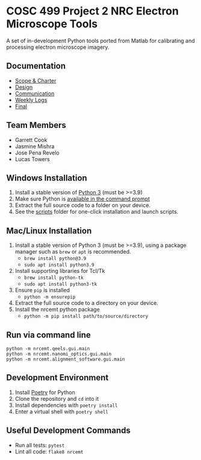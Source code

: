 # COSC 499 Project 2 NRC Electron Microscope Tools

A set of in-development Python tools ported from Matlab for calibrating and processing electron microscope imagery.

## Documentation

- [Scope & Charter](./docs/scope-charter)
- [Design](./docs/design)
- [Communication](./docs/communication)
- [Weekly Logs](./docs/weekly%20logs)
- [Final](./docs/communication)

## Team Members

- Garrett Cook 
- Jasmine Mishra 
- Jose Pena Revelo
- Lucas Towers

## Windows Installation

1. Install a stable version of [Python 3](https://www.python.org/downloads/windows/) (must be >=3.9)
2. Make sure Python is [available in the command prompt](https://docs.python.org/3/using/windows.html#finding-the-python-executable)
3. Extract the full source code to a folder on your device.
4. See the [scripts](./scripts) folder for one-click installation and launch scripts.

## Mac/Linux Installation

1. Install a stable version of Python 3 (must be >=3.9), using a package manager such as `brew` or `apt` is recommended.
   - `brew install python@3.9`
   - `sudo apt install python3.9`
2. Install supporting libraries for Tcl/Tk
   - `brew install python-tk`
   - `sudo apt install python3-tk`
3. Ensure `pip` is installed
   - `python -m ensurepip`
4. Extract the full source code to a directory on your device.
5. Install the nrcemt python package
   - `python -m pip install path/to/source/directory`

## Run via command line

```shell
python -m nrcemt.qeels.gui.main
python -m nrcemt.nanomi_optics.gui.main
python -m nrcemt.alignment_software.gui.main
```

## Development Environment

1. Install [Poetry](https://python-poetry.org/docs/#installation) for Python
2. Clone the repository and `cd` into it
3. Install dependencies with `poetry install`
4. Enter a virtual shell with `poetry shell`

## Useful Development Commands

- Run all tests: `pytest`
- Lint all code: `flake8 nrcemt`
